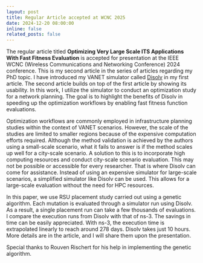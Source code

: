 ```yaml
---
layout: post
title: Regular Article accepted at WCNC 2025
date: 2024-12-20 08:00:00
inline: false 
related_posts: false
---
```


The regular article titled **Optimizing Very Large Scale ITS Applications With Fast Fitness Evaluation** is accepted for presentation at the IEEE WCNC (Wireless Communications and Networking Conference) 2024 conference. This is my second article in the series of articles regarding my PhD topic. I have introduced my VANET simulator called [Disolv](https://github.com/nagacharan-tangirala/disolv) in my first article. The second article builds on top of the first article by showing its usability. In this work, I utilize the simulator to conduct an optimization study for a network planning. The goal is to highlight the benefits of Disolv in speeding up the optimization workflows by enabling fast fitness function evaluations.

Optimization workflows are commonly employed in infrastructure planning studies within the context of VANET scenarios. However, the scale of the studies are limited to smaller regions because of the expensive computation efforts required. Although the method validation is achieved by the authors using a small-scale scenario, what it fails to answer is if the method scales up well for a city-scale scenario. A solution to this is to incorporate high computing resources and conduct city-scale scenario evaluation. This may not be possible or accessible for every researcher. That is where Disolv can come for assistance. Instead of using an expensive simulator for large-scale scenarios, a simplified simulator like Disolv can be used. This allows for a large-scale evaluation without the need for HPC resources.

In this paper, we use RSU placement study carried out using a genetic algorithm. Each mutation is evaluated through a simulator run using Disolv. As a result, a single placement run can take a few thousands of evaluations. I compare the execution runs from Disolv with that of ns-3. The savings in time can be easily appreciated. With ns-3, the execution time is extrapolated linearly to reach around 278 days. Disolv takes just 10 hours. More details are in the article, and I will share them upon the presentation.

Special thanks to Rouven Rischert for his help in implementing the genetic algorithm.
